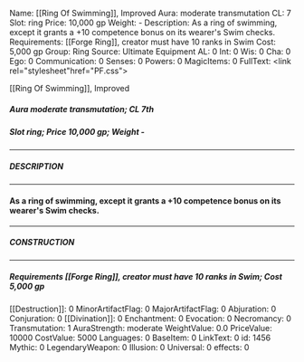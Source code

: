 Name: [[Ring Of Swimming]], Improved
Aura: moderate transmutation
CL: 7
Slot: ring
Price: 10,000 gp
Weight: -
Description: As a ring of swimming, except it grants a +10 competence bonus on its wearer's Swim checks.
Requirements: [[Forge Ring]], creator must have 10 ranks in Swim
Cost: 5,000 gp
Group: Ring
Source: Ultimate Equipment
AL: 0
Int: 0
Wis: 0
Cha: 0
Ego: 0
Communication: 0
Senses: 0
Powers: 0
MagicItems: 0
FullText: <link rel="stylesheet"href="PF.css"><div class="heading"><p class="alignleft">[[Ring Of Swimming]], Improved</p><div style="clear: both;"></div></div><div><h5><b>Aura </b>moderate transmutation; <b>CL </b>7th</h5><h5><b>Slot </b>ring; <b>Price </b>10,000 gp; <b>Weight </b>-</h5></div><hr/><div><h5><b>DESCRIPTION</b></h5></div><hr/><div><h4><p>As a ring of swimming, except it grants a +10 competence bonus on its wearer's Swim checks.</p></h4></div><hr/><div><h5><b>CONSTRUCTION</b></h5></div><hr/><div><h5><b>Requirements </b>[[Forge Ring]], creator must have 10 ranks in Swim; <b>Cost </b>5,000 gp</h5></div>
[[Destruction]]: 0
MinorArtifactFlag: 0
MajorArtifactFlag: 0
Abjuration: 0
Conjuration: 0
[[Divination]]: 0
Enchantment: 0
Evocation: 0
Necromancy: 0
Transmutation: 1
AuraStrength: moderate
WeightValue: 0.0
PriceValue: 10000
CostValue: 5000
Languages: 0
BaseItem: 0
LinkText: 0
id: 1456
Mythic: 0
LegendaryWeapon: 0
Illusion: 0
Universal: 0
effects: 0
